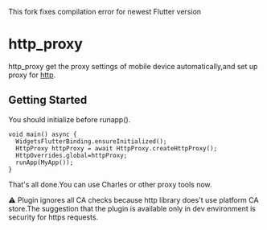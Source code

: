 This fork fixes compilation error for newest Flutter version

# http_proxy

http_proxy get the proxy settings of mobile device automatically,and set up proxy for [http](https://pub.dev/packages/http).

## Getting Started

You should initialize before runapp().

```
void main() async {
  WidgetsFlutterBinding.ensureInitialized();
  HttpProxy httpProxy = await HttpProxy.createHttpProxy();
  HttpOverrides.global=httpProxy;
  runApp(MyApp());
}
```

That's all done.You can use Charles or other proxy tools now.

⚠️ Plugin ignores all CA checks because http library does't use platform CA store.The suggestion that the plugin is available only in dev environment is security for https requests.
